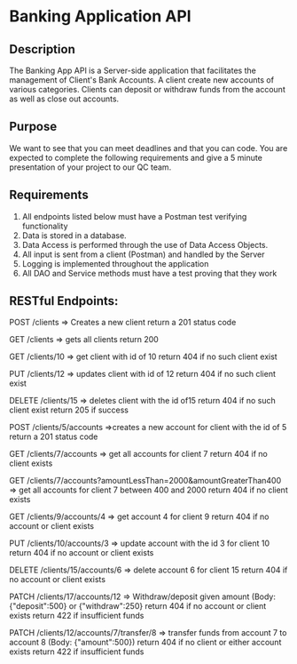 
# Banking Application API

## Description

The Banking App API is a Server-side application that facilitates the management of Client's Bank Accounts. A client create new accounts of various categories. Clients can deposit or withdraw funds from the account as well as close out accounts.

## Purpose

We want to see that you can meet deadlines and that you can code. You are expected to complete the following requirements and give a 5 minute presentation of your project to our QC team.

## Requirements

1. All endpoints listed below must have a Postman test verifying functionality
2. Data is stored in a database.
3. Data Access is performed through the use of Data Access Objects.
4. All input is sent from a client (Postman) and handled by the Server
5. Logging is implemented throughout the application
6. All DAO and Service methods must have a test proving that they work

## RESTful Endpoints:

POST /clients => Creates a new client
return a 201 status code

GET /clients => gets all clients
return 200

GET /clients/10 => get client with id of 10
return 404 if no such client exist

PUT /clients/12 => updates client with id of 12
return 404 if no such client exist

DELETE /clients/15 => deletes client with the id of15
return 404 if no such client exist
return 205 if success

POST /clients/5/accounts =>creates a new account for client with the id of 5
return a 201 status code

GET /clients/7/accounts => get all accounts for client 7
return 404 if no client exists

GET /clients/7/accounts?amountLessThan=2000&amountGreaterThan400 => get all accounts for client 7 between 400 and 2000
return 404 if no client exists

GET /clients/9/accounts/4 => get account 4 for client 9
return 404 if no account or client exists

PUT /clients/10/accounts/3 => update account with the id 3 for client 10
return 404 if no account or client exists

DELETE /clients/15/accounts/6 => delete account 6 for client 15
return 404 if no account or client exists

PATCH /clients/17/accounts/12 => Withdraw/deposit given amount (Body: {"deposit":500} or {"withdraw":250}
return 404 if no account or client exists
return 422 if insufficient funds

PATCH /clients/12/accounts/7/transfer/8 => transfer funds from account 7 to account 8 (Body: {"amount":500})
return 404 if no client or either account exists
return 422 if insufficient funds
